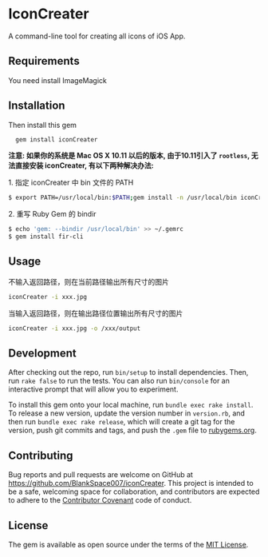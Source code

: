 # IconCreater

A command-line tool for creating all icons  of iOS App.

## Requirements

You need install ImageMagick

## Installation

Then install this gem
```ruby
  gem install iconCreater
```
**注意: 如果你的系统是 Mac OS X 10.11 以后的版本, 由于10.11引入了 `rootless`, 无法直接安装 iconCreater, 有以下两种解决办法:**


1\. 指定 iconCreater 中 bin 文件的 PATH

```sh
$ export PATH=/usr/local/bin:$PATH;gem install -n /usr/local/bin iconCreater
```

2\. 重写 Ruby Gem 的 bindir

```sh
$ echo 'gem: --bindir /usr/local/bin' >> ~/.gemrc
$ gem install fir-cli
```

## Usage
不输入返回路径，则在当前路径输出所有尺寸的图片
```sh
iconCreater -i xxx.jpg
```
当输入返回路径，则在输出路径位置输出所有尺寸的图片
```sh
iconCreater -i xxx.jpg -o /xxx/output
```

## Development

After checking out the repo, run `bin/setup` to install dependencies. Then, run `rake false` to run the tests. You can also run `bin/console` for an interactive prompt that will allow you to experiment.

To install this gem onto your local machine, run `bundle exec rake install`. To release a new version, update the version number in `version.rb`, and then run `bundle exec rake release`, which will create a git tag for the version, push git commits and tags, and push the `.gem` file to [rubygems.org](https://rubygems.org).

## Contributing

Bug reports and pull requests are welcome on GitHub at https://github.com/BlankSpace007/iconCreater. This project is intended to be a safe, welcoming space for collaboration, and contributors are expected to adhere to the [Contributor Covenant](contributor-covenant.org) code of conduct.


## License

The gem is available as open source under the terms of the [MIT License](http://opensource.org/licenses/MIT).

